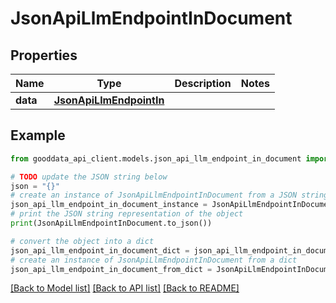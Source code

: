 # JsonApiLlmEndpointInDocument


## Properties

Name | Type | Description | Notes
------------ | ------------- | ------------- | -------------
**data** | [**JsonApiLlmEndpointIn**](JsonApiLlmEndpointIn.md) |  | 

## Example

```python
from gooddata_api_client.models.json_api_llm_endpoint_in_document import JsonApiLlmEndpointInDocument

# TODO update the JSON string below
json = "{}"
# create an instance of JsonApiLlmEndpointInDocument from a JSON string
json_api_llm_endpoint_in_document_instance = JsonApiLlmEndpointInDocument.from_json(json)
# print the JSON string representation of the object
print(JsonApiLlmEndpointInDocument.to_json())

# convert the object into a dict
json_api_llm_endpoint_in_document_dict = json_api_llm_endpoint_in_document_instance.to_dict()
# create an instance of JsonApiLlmEndpointInDocument from a dict
json_api_llm_endpoint_in_document_from_dict = JsonApiLlmEndpointInDocument.from_dict(json_api_llm_endpoint_in_document_dict)
```
[[Back to Model list]](../README.md#documentation-for-models) [[Back to API list]](../README.md#documentation-for-api-endpoints) [[Back to README]](../README.md)


